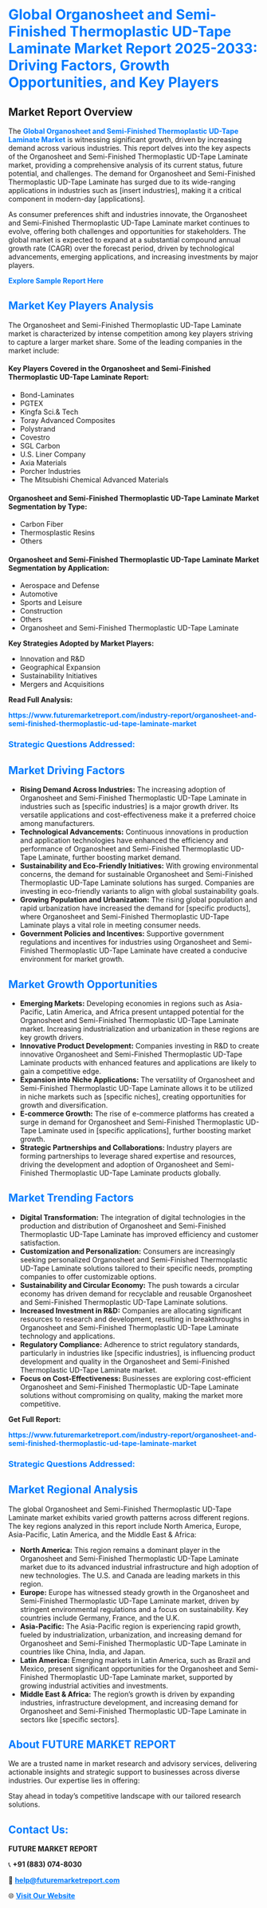 <h1 style="color: #007BFF;">Global Organosheet and Semi-Finished Thermoplastic UD-Tape Laminate Market Report 2025-2033: Driving Factors, Growth Opportunities, and Key Players</h1>

<section id="overview">
<h2>Market Report Overview</h2>
<p>The <a href="https://www.futuremarketreport.com/industry-report/organosheet-and-semi-finished-thermoplastic-ud-tape-laminate-market" style="color: #007BFF; text-decoration: none;"><strong>Global Organosheet and Semi-Finished Thermoplastic UD-Tape Laminate Market</strong></a> is witnessing significant growth, driven by increasing demand across various industries. This report delves into the key aspects of the Organosheet and Semi-Finished Thermoplastic UD-Tape Laminate market, providing a comprehensive analysis of its current status, future potential, and challenges. The demand for Organosheet and Semi-Finished Thermoplastic UD-Tape Laminate has surged due to its wide-ranging applications in industries such as [insert industries], making it a critical component in modern-day [applications].</p>
<p>As consumer preferences shift and industries innovate, the Organosheet and Semi-Finished Thermoplastic UD-Tape Laminate market continues to evolve, offering both challenges and opportunities for stakeholders. The global market is expected to expand at a substantial compound annual growth rate (CAGR) over the forecast period, driven by technological advancements, emerging applications, and increasing investments by major players.</p>
</section>

<section id="overview">
<p><a href="https://www.futuremarketreport.com/request-sample/reportId=120111" style="color: #007BFF; text-decoration: none;"><strong>Explore Sample Report Here</strong></a></p>
</section>

<section id="key-players">
<h2 style="color: #007BFF;">Market Key Players Analysis</h2>
<p>The Organosheet and Semi-Finished Thermoplastic UD-Tape Laminate market is characterized by intense competition among key players striving to capture a larger market share. Some of the leading companies in the market include:</p>
<h4>Key Players Covered in the Organosheet and Semi-Finished Thermoplastic UD-Tape Laminate Report:</h4>
<ul><li>Bond-Laminates</li><li>PGTEX</li><li>Kingfa Sci.&amp; Tech</li><li>Toray Advanced Composites</li><li>Polystrand</li><li>Covestro</li><li>SGL Carbon</li><li>U.S. Liner Company</li><li>Axia Materials</li><li>Porcher Industries</li><li>The Mitsubishi Chemical Advanced Materials</li></ul>
<h4>Organosheet and Semi-Finished Thermoplastic UD-Tape Laminate Market Segmentation by Type:</h4>
<ul><li>Carbon Fiber</li><li>Thermosplastic Resins</li><li>Others</li></ul>

<h4>Organosheet and Semi-Finished Thermoplastic UD-Tape Laminate Market Segmentation by Application:</h4>
<ul><li>Aerospace and Defense</li><li>Automotive</li><li>Sports and Leisure</li><li>Construction</li><li>Others</li><li>Organosheet and Semi-Finished Thermoplastic UD-Tape Laminate</li></ul>
<p><strong>Key Strategies Adopted by Market Players:</strong></p>
<ul>
<li>Innovation and R&D</li>
<li>Geographical Expansion</li>
<li>Sustainability Initiatives</li>
<li>Mergers and Acquisitions</li>
</ul>
</section>

<section>
<p><strong>Read Full Analysis: </strong></p><a href="https://www.futuremarketreport.com/industry-report/organosheet-and-semi-finished-thermoplastic-ud-tape-laminate-market" style="color: #007BFF; text-decoration: none;"><strong>https://www.futuremarketreport.com/industry-report/organosheet-and-semi-finished-thermoplastic-ud-tape-laminate-market</strong></a>
<h3 style="color: #007BFF;">Strategic Questions Addressed:</h3>
</section>

<section id="driving-factors">
<h2 style="color: #007BFF;">Market Driving Factors</h2>
<ul>
<li><strong>Rising Demand Across Industries:</strong> The increasing adoption of Organosheet and Semi-Finished Thermoplastic UD-Tape Laminate in industries such as [specific industries] is a major growth driver. Its versatile applications and cost-effectiveness make it a preferred choice among manufacturers.</li>
<li><strong>Technological Advancements:</strong> Continuous innovations in production and application technologies have enhanced the efficiency and performance of Organosheet and Semi-Finished Thermoplastic UD-Tape Laminate, further boosting market demand.</li>
<li><strong>Sustainability and Eco-Friendly Initiatives:</strong> With growing environmental concerns, the demand for sustainable Organosheet and Semi-Finished Thermoplastic UD-Tape Laminate solutions has surged. Companies are investing in eco-friendly variants to align with global sustainability goals.</li>
<li><strong>Growing Population and Urbanization:</strong> The rising global population and rapid urbanization have increased the demand for [specific products], where Organosheet and Semi-Finished Thermoplastic UD-Tape Laminate plays a vital role in meeting consumer needs.</li>
<li><strong>Government Policies and Incentives:</strong> Supportive government regulations and incentives for industries using Organosheet and Semi-Finished Thermoplastic UD-Tape Laminate have created a conducive environment for market growth.</li>
</ul>
</section>

<section id="growth-opportunities">
<h2 style="color: #007BFF;">Market Growth Opportunities</h2>
<ul>
<li><strong>Emerging Markets:</strong> Developing economies in regions such as Asia-Pacific, Latin America, and Africa present untapped potential for the Organosheet and Semi-Finished Thermoplastic UD-Tape Laminate market. Increasing industrialization and urbanization in these regions are key growth drivers.</li>
<li><strong>Innovative Product Development:</strong> Companies investing in R&D to create innovative Organosheet and Semi-Finished Thermoplastic UD-Tape Laminate products with enhanced features and applications are likely to gain a competitive edge.</li>
<li><strong>Expansion into Niche Applications:</strong> The versatility of Organosheet and Semi-Finished Thermoplastic UD-Tape Laminate allows it to be utilized in niche markets such as [specific niches], creating opportunities for growth and diversification.</li>
<li><strong>E-commerce Growth:</strong> The rise of e-commerce platforms has created a surge in demand for Organosheet and Semi-Finished Thermoplastic UD-Tape Laminate used in [specific applications], further boosting market growth.</li>
<li><strong>Strategic Partnerships and Collaborations:</strong> Industry players are forming partnerships to leverage shared expertise and resources, driving the development and adoption of Organosheet and Semi-Finished Thermoplastic UD-Tape Laminate products globally.</li>
</ul>
</section>

<section id="trending-factors">
<h2 style="color: #007BFF;">Market Trending Factors</h2>
<ul>
<li><strong>Digital Transformation:</strong> The integration of digital technologies in the production and distribution of Organosheet and Semi-Finished Thermoplastic UD-Tape Laminate has improved efficiency and customer satisfaction.</li>
<li><strong>Customization and Personalization:</strong> Consumers are increasingly seeking personalized Organosheet and Semi-Finished Thermoplastic UD-Tape Laminate solutions tailored to their specific needs, prompting companies to offer customizable options.</li>
<li><strong>Sustainability and Circular Economy:</strong> The push towards a circular economy has driven demand for recyclable and reusable Organosheet and Semi-Finished Thermoplastic UD-Tape Laminate solutions.</li>
<li><strong>Increased Investment in R&D:</strong> Companies are allocating significant resources to research and development, resulting in breakthroughs in Organosheet and Semi-Finished Thermoplastic UD-Tape Laminate technology and applications.</li>
<li><strong>Regulatory Compliance:</strong> Adherence to strict regulatory standards, particularly in industries like [specific industries], is influencing product development and quality in the Organosheet and Semi-Finished Thermoplastic UD-Tape Laminate market.</li>
<li><strong>Focus on Cost-Effectiveness:</strong> Businesses are exploring cost-efficient Organosheet and Semi-Finished Thermoplastic UD-Tape Laminate solutions without compromising on quality, making the market more competitive.</li>
</ul>
</section>

<section>
<p><strong>Get Full Report: </strong></p><a href="https://www.futuremarketreport.com/industry-report/organosheet-and-semi-finished-thermoplastic-ud-tape-laminate-market" style="color: #007BFF; text-decoration: none;"><strong>https://www.futuremarketreport.com/industry-report/organosheet-and-semi-finished-thermoplastic-ud-tape-laminate-market</strong></a>
<h3 style="color: #007BFF;">Strategic Questions Addressed:</h3>
</section>


<section id="regional-analysis">
<h2 style="color: #007BFF;">Market Regional Analysis</h2>
<p>The global Organosheet and Semi-Finished Thermoplastic UD-Tape Laminate market exhibits varied growth patterns across different regions. The key regions analyzed in this report include North America, Europe, Asia-Pacific, Latin America, and the Middle East & Africa:</p>
<ul>
<li><strong>North America:</strong> This region remains a dominant player in the Organosheet and Semi-Finished Thermoplastic UD-Tape Laminate market due to its advanced industrial infrastructure and high adoption of new technologies. The U.S. and Canada are leading markets in this region.</li>
<li><strong>Europe:</strong> Europe has witnessed steady growth in the Organosheet and Semi-Finished Thermoplastic UD-Tape Laminate market, driven by stringent environmental regulations and a focus on sustainability. Key countries include Germany, France, and the U.K.</li>
<li><strong>Asia-Pacific:</strong> The Asia-Pacific region is experiencing rapid growth, fueled by industrialization, urbanization, and increasing demand for Organosheet and Semi-Finished Thermoplastic UD-Tape Laminate in countries like China, India, and Japan.</li>
<li><strong>Latin America:</strong> Emerging markets in Latin America, such as Brazil and Mexico, present significant opportunities for the Organosheet and Semi-Finished Thermoplastic UD-Tape Laminate market, supported by growing industrial activities and investments.</li>
<li><strong>Middle East & Africa:</strong> The region’s growth is driven by expanding industries, infrastructure development, and increasing demand for Organosheet and Semi-Finished Thermoplastic UD-Tape Laminate in sectors like [specific sectors].</li>
</ul>
</section>

<footer>
<h2 style="color: #007BFF;">About FUTURE MARKET REPORT</h2>
<p>We are a trusted name in market research and advisory services, delivering actionable insights and strategic support to businesses across diverse industries. Our expertise lies in offering:</p>

<p>Stay ahead in today’s competitive landscape with our tailored research solutions.</p>

<h2 style="color: #007BFF;">Contact Us:</h2>
<p><strong>FUTURE MARKET REPORT</strong></p>
<p>📞 <strong>+91 (883) 074-8030</strong></p>
<p>📧 <strong><a href="mailto:help@futuremarketreport.com" style="color: #007BFF;">help@futuremarketreport.com</a></strong></p>
<p>🌐 <strong><a href="https://www.futuremarketreport.com/" style="color: #007BFF;">Visit Our Website</a></strong></p>
</footer>